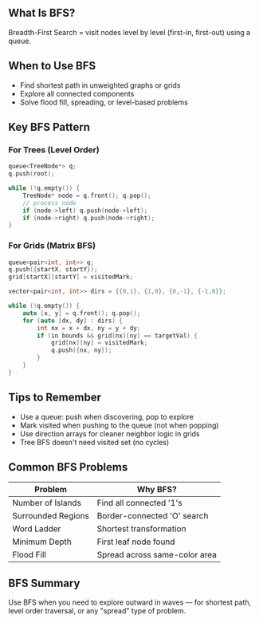 ## What Is BFS?
Breadth-First Search = visit nodes level by level (first-in, first-out) using a queue.

## When to Use BFS
- Find shortest path in unweighted graphs or grids
- Explore all connected components
- Solve flood fill, spreading, or level-based problems

## Key BFS Pattern

### For Trees (Level Order)
```cpp
queue<TreeNode*> q;
q.push(root);

while (!q.empty()) {
    TreeNode* node = q.front(); q.pop();
    // process node
    if (node->left) q.push(node->left);
    if (node->right) q.push(node->right);
}
```
### For Grids (Matrix BFS)
```cpp
queue<pair<int, int>> q;
q.push({startX, startY});
grid[startX][startY] = visitedMark;

vector<pair<int, int>> dirs = {{0,1}, {1,0}, {0,-1}, {-1,0}};

while (!q.empty()) {
    auto [x, y] = q.front(); q.pop();
    for (auto [dx, dy] : dirs) {
        int nx = x + dx, ny = y + dy;
        if (in bounds && grid[nx][ny] == targetVal) {
            grid[nx][ny] = visitedMark;
            q.push({nx, ny});
        }
    }
}
```
## Tips to Remember
- Use a queue: push when discovering, pop to explore
- Mark visited when pushing to the queue (not when popping)
- Use direction arrays for cleaner neighbor logic in grids
- Tree BFS doesn't need visited set (no cycles)

## Common BFS Problems

| Problem             | Why BFS?                        |
|---------------------|----------------------------------|
| Number of Islands   | Find all connected '1's         |
| Surrounded Regions  | Border-connected 'O' search     |
| Word Ladder         | Shortest transformation         |
| Minimum Depth       | First leaf node found           |
| Flood Fill          | Spread across same-color area   |

## BFS Summary
Use BFS when you need to explore outward in waves — for shortest path, level order traversal, or any "spread" type of problem.
